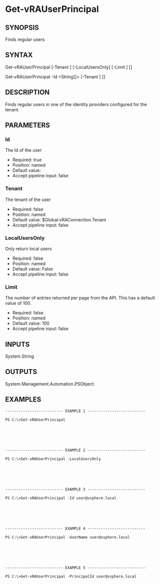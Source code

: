 # Get-vRAUserPrincipal

## SYNOPSIS
    
Finds regular users

## SYNTAX
 Get-vRAUserPrincipal [-Tenant <String>] [-LocalUsersOnly] [-Limit <String>] [<CommonParameters>]  Get-vRAUserPrincipal -Id <String[]> [-Tenant <String>] [<CommonParameters>]     

## DESCRIPTION

Finds regular users in one of the identity providers configured for the tenant.

## PARAMETERS


### Id

The Id of the user

* Required: true
* Position: named
* Default value: 
* Accept pipeline input: false

### Tenant

The tenant of the user

* Required: false
* Position: named
* Default value: $Global:vRAConnection.Tenant
* Accept pipeline input: false

### LocalUsersOnly

Only return local users

* Required: false
* Position: named
* Default value: False
* Accept pipeline input: false

### Limit

The number of entries returned per page from the API. This has a default value of 100.

* Required: false
* Position: named
* Default value: 100
* Accept pipeline input: false

## INPUTS

System.String

## OUTPUTS

System.Management.Automation.PSObject.

## EXAMPLES
```
-------------------------- EXAMPLE 1 --------------------------

PS C:\>Get-vRAUserPrincipal






-------------------------- EXAMPLE 2 --------------------------

PS C:\>Get-vRAUserPrincipal -LocalUsersOnly






-------------------------- EXAMPLE 3 --------------------------

PS C:\>Get-vRAUserPrincipal -Id user@vsphere.local






-------------------------- EXAMPLE 4 --------------------------

PS C:\>Get-vRAUserPrincipal -UserName user@vsphere.local






-------------------------- EXAMPLE 5 --------------------------

PS C:\>Get-vRAUserPrincipal -PrincipalId user@vsphere.local
```

